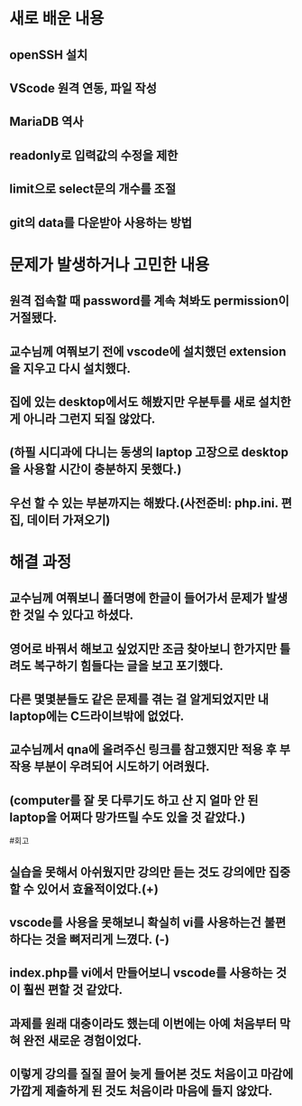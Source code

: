 # 새로 배운 내용
## openSSH 설치
## VScode 원격 연동, 파일 작성
## MariaDB 역사
## readonly로 입력값의 수정을 제한
## limit으로 select문의 개수를 조절
## git의 data를 다운받아 사용하는 방법

# 문제가 발생하거나 고민한 내용
## 원격 접속할 때 password를 계속 쳐봐도 permission이 거절됐다.
## 교수님께 여쭤보기 전에 vscode에 설치했던 extension을 지우고 다시 설치했다.
## 집에 있는 desktop에서도 해봤지만 우분투를 새로 설치한게 아니라 그런지 되질 않았다.
## (하필 시디과에 다니는 동생의 laptop 고장으로 desktop을 사용할 시간이 충분하지 못했다.)
## 우선 할 수 있는 부분까지는 해봤다.(사전준비: php.ini. 편집, 데이터 가져오기)

# 해결 과정
## 교수님께 여쭤보니 폴더명에 한글이 들어가서 문제가 발생한 것일 수 있다고 하셨다.
## 영어로 바꿔서 해보고 싶었지만 조금 찾아보니 한가지만 틀려도 복구하기 힘들다는 글을 보고 포기했다.
## 다른 몇몇분들도 같은 문제를 겪는 걸 알게되었지만 내 laptop에는 C드라이브밖에 없었다.
## 교수님께서 qna에 올려주신 링크를 참고했지만 적용 후 부작용 부분이 우려되어 시도하기 어려웠다.
## (computer를 잘 못 다루기도 하고 산 지 얼마 안 된 laptop을 어쩌다 망가뜨릴 수도 있을 것 같았다.)

#회고
## 실습을 못해서 아쉬웠지만 강의만 듣는 것도 강의에만 집중할 수 있어서 효율적이었다.(+)
## vscode를 사용을 못해보니 확실히 vi를 사용하는건 불편하다는 것을 뼈저리게 느꼈다. (-)
## index.php를 vi에서 만들어보니 vscode를 사용하는 것이 훨씬 편할 것 같았다.
## 과제를 원래 대충이라도 했는데 이번에는 아예 처음부터 막혀 완전 새로운 경험이었다.
## 이렇게 강의를 질질 끌어 늦게 들어본 것도 처음이고 마감에 가깝게 제출하게 된 것도 처음이라 마음에 들지 않았다.
